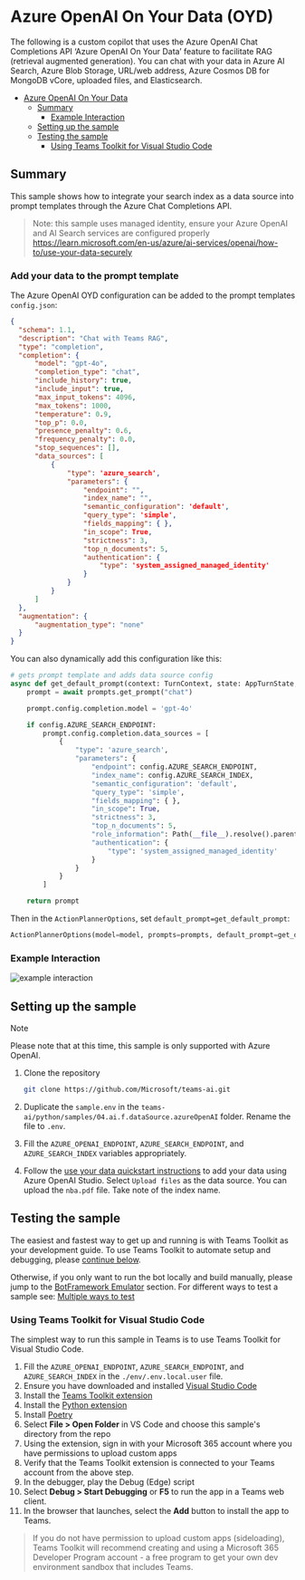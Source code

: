 # Azure OpenAI On Your Data (OYD)

The following is a custom copilot that uses the Azure OpenAI Chat Completions API ‘Azure OpenAI On Your Data’ feature to facilitate RAG (retrieval augmented generation).
You can chat with your data in Azure AI Search, Azure Blob Storage, URL/web address, Azure Cosmos DB for MongoDB vCore, uploaded files, and Elasticsearch.

<!-- @import "[TOC]" {cmd="toc" depthFrom=1 depthTo=6 orderedList=false} -->

<!-- code_chunk_output -->

- [Azure OpenAI On Your Data](#azure-openai-on-your-data-oyd)
  - [Summary](#summary)
    - [Example Interaction](#example-interaction)
  - [Setting up the sample](#setting-up-the-sample)
  - [Testing the sample](#testing-the-sample)
    - [Using Teams Toolkit for Visual Studio Code](#using-teams-toolkit-for-visual-studio-code)

<!-- /code_chunk_output -->

## Summary

This sample shows how to integrate your search index as a data source into prompt templates through the Azure Chat Completions API.

> Note: this sample uses managed identity, ensure your Azure OpenAI and AI Search services are configured properly https://learn.microsoft.com/en-us/azure/ai-services/openai/how-to/use-your-data-securely

### Add your data to the prompt template

The Azure OpenAI OYD configuration can be added to the prompt templates `config.json`:

```json
{
  "schema": 1.1,
  "description": "Chat with Teams RAG",
  "type": "completion",
  "completion": {
      "model": "gpt-4o",
      "completion_type": "chat",
      "include_history": true,
      "include_input": true,
      "max_input_tokens": 4096,
      "max_tokens": 1000,
      "temperature": 0.9,
      "top_p": 0.0,
      "presence_penalty": 0.6,
      "frequency_penalty": 0.0,
      "stop_sequences": [],
      "data_sources": [
          {
              "type": 'azure_search',
              "parameters": {
                  "endpoint": "",
                  "index_name": "",
                  "semantic_configuration": 'default',
                  "query_type": 'simple',
                  "fields_mapping": { },
                  "in_scope": True,
                  "strictness": 3,
                  "top_n_documents": 5,
                  "authentication": {
                      "type": 'system_assigned_managed_identity'
                  }
              }
          }
      ]
  },
  "augmentation": {
      "augmentation_type": "none"
  }
}
```

You can also dynamically add this configuration like this:

```py
# gets prompt template and adds data source config
async def get_default_prompt(context: TurnContext, state: AppTurnState, planner: ActionPlanner) -> PromptTemplate:
    prompt = await prompts.get_prompt("chat")

    prompt.config.completion.model = 'gpt-4o'

    if config.AZURE_SEARCH_ENDPOINT:
        prompt.config.completion.data_sources = [
            {
                "type": 'azure_search',
                "parameters": {
                    "endpoint": config.AZURE_SEARCH_ENDPOINT,
                    "index_name": config.AZURE_SEARCH_INDEX,
                    "semantic_configuration": 'default',
                    "query_type": 'simple',
                    "fields_mapping": { },
                    "in_scope": True,
                    "strictness": 3,
                    "top_n_documents": 5,
                    "role_information": Path(__file__).resolve().parent.joinpath('../src/prompts/chat/skprompt.txt').read_text(encoding='utf-8'),
                    "authentication": {
                        "type": 'system_assigned_managed_identity'
                    }
                }
            }
        ]

    return prompt
```

Then in the `ActionPlannerOptions`, set `default_prompt=get_default_prompt`:

```py
ActionPlannerOptions(model=model, prompts=prompts, default_prompt=get_default_prompt)
```

### Example Interaction

![example interaction](assets/example.png)

## Setting up the sample

> [!NOTE]
> Please note that at this time, this sample is only supported with Azure OpenAI.

1. Clone the repository

   ```bash
   git clone https://github.com/Microsoft/teams-ai.git
   ```

2. Duplicate the `sample.env` in the `teams-ai/python/samples/04.ai.f.dataSource.azureOpenAI` folder. Rename the file to `.env`.

3. Fill the `AZURE_OPENAI_ENDPOINT`, `AZURE_SEARCH_ENDPOINT`, and `AZURE_SEARCH_INDEX` variables appropriately.

4. Follow the [use your data quickstart instructions](https://learn.microsoft.com/en-us/azure/ai-services/openai/use-your-data-quickstart?tabs=command-line%2Cpython-new&pivots=programming-language-studio#add-your-data-using-azure-openai-studio) to add your data using Azure OpenAI Studio. Select `Upload files` as the data source. You can upload the `nba.pdf` file. Take note of the index name.

## Testing the sample

The easiest and fastest way to get up and running is with Teams Toolkit as your development guide. To use Teams Toolkit to automate setup and debugging, please [continue below](#using-teams-toolkit-for-visual-studio-code).

Otherwise, if you only want to run the bot locally and build manually, please jump to the [BotFramework Emulator](../README.md#testing-in-botframework-emulator) section.
For different ways to test a sample see: [Multiple ways to test](../README.md#multiple-ways-to-test)

### Using Teams Toolkit for Visual Studio Code

The simplest way to run this sample in Teams is to use Teams Toolkit for Visual Studio Code.

1. Fill the `AZURE_OPENAI_ENDPOINT`, `AZURE_SEARCH_ENDPOINT`, and `AZURE_SEARCH_INDEX` in the `./env/.env.local.user` file.
1. Ensure you have downloaded and installed [Visual Studio Code](https://code.visualstudio.com/docs/setup/setup-overview)
1. Install the [Teams Toolkit extension](https://marketplace.visualstudio.com/items?itemName=TeamsDevApp.ms-teams-vscode-extension)
1. Install the [Python extension](https://marketplace.visualstudio.com/items?itemName=ms-python.python)
1. Install [Poetry](https://python-poetry.org/docs/#installation)
1. Select **File > Open Folder** in VS Code and choose this sample's directory from the repo
1. Using the extension, sign in with your Microsoft 365 account where you have permissions to upload custom apps
1. Verify that the Teams Toolkit extension is connected to your Teams account from the above step.
1. In the debugger, play the Debug (Edge) script
1. Select **Debug > Start Debugging** or **F5** to run the app in a Teams web client.
1. In the browser that launches, select the **Add** button to install the app to Teams.

> If you do not have permission to upload custom apps (sideloading), Teams Toolkit will recommend creating and using a Microsoft 365 Developer Program account - a free program to get your own dev environment sandbox that includes Teams.
